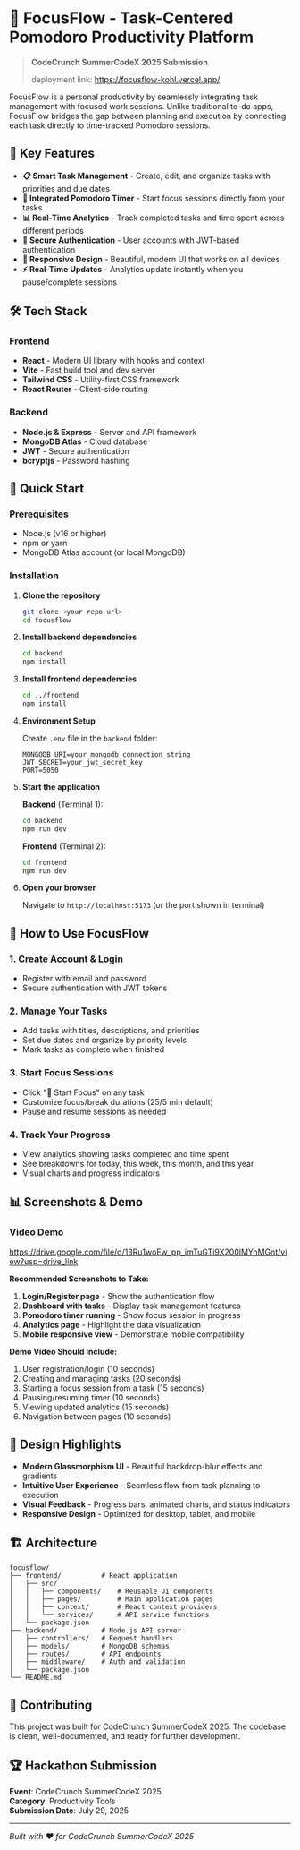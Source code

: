 # 🚀 FocusFlow - Task-Centered Pomodoro Productivity Platform

> **CodeCrunch SummerCodeX 2025 Submission**
>
> deployment link: https://focusflow-kohl.vercel.app/

FocusFlow is a personal productivity by seamlessly integrating task management with focused work sessions. Unlike traditional to-do apps, FocusFlow bridges the gap between planning and execution by connecting each task directly to time-tracked Pomodoro sessions.

## 🎯 **Key Features**

- **📋 Smart Task Management** - Create, edit, and organize tasks with priorities and due dates
- **🍅 Integrated Pomodoro Timer** - Start focus sessions directly from your tasks
- **📊 Real-Time Analytics** - Track completed tasks and time spent across different periods
- **🔐 Secure Authentication** - User accounts with JWT-based authentication
- **📱 Responsive Design** - Beautiful, modern UI that works on all devices
- **⚡ Real-Time Updates** - Analytics update instantly when you pause/complete sessions

## 🛠️ **Tech Stack**

### Frontend
- **React** - Modern UI library with hooks and context
- **Vite** - Fast build tool and dev server
- **Tailwind CSS** - Utility-first CSS framework
- **React Router** - Client-side routing

### Backend
- **Node.js & Express** - Server and API framework
- **MongoDB Atlas** - Cloud database
- **JWT** - Secure authentication
- **bcryptjs** - Password hashing

## 🚀 **Quick Start**

### Prerequisites
- Node.js (v16 or higher)
- npm or yarn
- MongoDB Atlas account (or local MongoDB)

### Installation

1. **Clone the repository**
   ```bash
   git clone <your-repo-url>
   cd focusflow
   ```

2. **Install backend dependencies**
   ```bash
   cd backend
   npm install
   ```

3. **Install frontend dependencies**
   ```bash
   cd ../frontend
   npm install
   ```

4. **Environment Setup**
   
   Create `.env` file in the `backend` folder:
   ```env
   MONGODB_URI=your_mongodb_connection_string
   JWT_SECRET=your_jwt_secret_key
   PORT=5050
   ```

5. **Start the application**
   
   **Backend** (Terminal 1):
   ```bash
   cd backend
   npm run dev
   ```
   
   **Frontend** (Terminal 2):
   ```bash
   cd frontend
   npm run dev
   ```

6. **Open your browser**
   
   Navigate to `http://localhost:5173` (or the port shown in terminal)

## 📱 **How to Use FocusFlow**

### 1. **Create Account & Login**
- Register with email and password
- Secure authentication with JWT tokens

### 2. **Manage Your Tasks**
- Add tasks with titles, descriptions, and priorities
- Set due dates and organize by priority levels
- Mark tasks as complete when finished

### 3. **Start Focus Sessions**
- Click "🍅 Start Focus" on any task
- Customize focus/break durations (25/5 min default)
- Pause and resume sessions as needed

### 4. **Track Your Progress**
- View analytics showing tasks completed and time spent
- See breakdowns for today, this week, this month, and this year
- Visual charts and progress indicators

## 📊 **Screenshots & Demo**

### **Video Demo**
https://drive.google.com/file/d/13Ru1woEw_pp_imTuGTi9X200lMYnMGnt/view?usp=drive_link

**Recommended Screenshots to Take:**
1. **Login/Register page** - Show the authentication flow
2. **Dashboard with tasks** - Display task management features
3. **Pomodoro timer running** - Show focus session in progress
4. **Analytics page** - Highlight the data visualization
5. **Mobile responsive view** - Demonstrate mobile compatibility

**Demo Video Should Include:**
1. User registration/login (10 seconds)
2. Creating and managing tasks (20 seconds)
3. Starting a focus session from a task (15 seconds)
4. Pausing/resuming timer (10 seconds)
5. Viewing updated analytics (15 seconds)
6. Navigation between pages (10 seconds)

## 🎨 **Design Highlights**

- **Modern Glassmorphism UI** - Beautiful backdrop-blur effects and gradients
- **Intuitive User Experience** - Seamless flow from task planning to execution
- **Visual Feedback** - Progress bars, animated charts, and status indicators
- **Responsive Design** - Optimized for desktop, tablet, and mobile

## 🏗️ **Architecture**

```
focusflow/
├── frontend/          # React application
│   ├── src/
│   │   ├── components/    # Reusable UI components
│   │   ├── pages/         # Main application pages
│   │   ├── context/       # React context providers
│   │   └── services/      # API service functions
│   └── package.json
├── backend/           # Node.js API server
│   ├── controllers/   # Request handlers
│   ├── models/        # MongoDB schemas
│   ├── routes/        # API endpoints
│   ├── middleware/    # Auth and validation
│   └── package.json
└── README.md
```


## 🤝 **Contributing**

This project was built for CodeCrunch SummerCodeX 2025. The codebase is clean, well-documented, and ready for further development.


## 🏆 **Hackathon Submission**

**Event**: CodeCrunch SummerCodeX 2025  
**Category**: Productivity Tools  
**Submission Date**: July 29, 2025

---

*Built with ❤️ for CodeCrunch SummerCodeX 2025*

